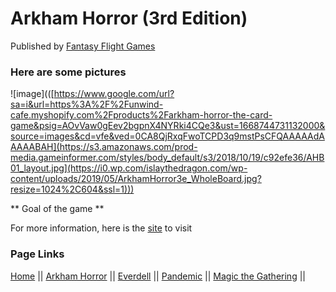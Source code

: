 # Arkham Horror (3rd Edition)

Published by [Fantasy Flight Games](https://www.fantasyflightgames.com/en/products/arkham-horror-third-edition/)

### Here are some pictures
![image](([https://www.google.com/url?sa=i&url=https%3A%2F%2Funwind-cafe.myshopify.com%2Fproducts%2Farkham-horror-the-card-game&psig=AOvVaw0gEev2bgpnX4NYRki4CQe3&ust=1668744731132000&source=images&cd=vfe&ved=0CA8QjRxqFwoTCPD3q9mstPsCFQAAAAAdAAAAABAH](https://s3.amazonaws.com/prod-media.gameinformer.com/styles/body_default/s3/2018/10/19/c92efe36/AHB01_layout.jpg](https://i0.wp.com/islaythedragon.com/wp-content/uploads/2019/05/ArkhamHorror3e_WholeBoard.jpg?resize=1024%2C604&ssl=1)))

** Goal of the game **

For more information, here is the [site](https://boardgamegeek.com/boardgame/15987/arkham-horror) to visit

### Page Links
[Home](https://github.com/Dwalden2021/MarkdownOnGithub/blob/main/README.md) || 
[Arkham Horror](https://github.com/Dwalden2021/MarkdownOnGithub/blob/main/ArkhamHorror.md) || 
[Everdell](https://github.com/Dwalden2021/MarkdownOnGithub/blob/main/Everdell.md) || 
[Pandemic](https://github.com/Dwalden2021/MarkdownOnGithub/blob/main/Pandemic.md) || 
[Magic the Gathering](https://github.com/Dwalden2021/MarkdownOnGithub/blob/main/MTG.md) || 
